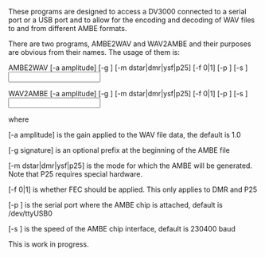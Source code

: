 These programs are designed to access a DV3000 connected to a serial port or a
USB port and to allow for the encoding and decoding of WAV files to and from
different AMBE formats.

There are two programs, AMBE2WAV and WAV2AMBE and their purposes are obvious from
their names. The usage of them is:

AMBE2WAV [-a amplitude] [-g <signature>] [-m dstar|dmr|ysf|p25] [-f 0|1] [-p <port>] [-s <speed>] <input> <output>

WAV2AMBE [-a amplitude] [-g <signature>] [-m dstar|dmr|ysf|p25] [-f 0|1] [-p <port>] [-s <speed>] <input> <output>

where

[-a amplitude] is the gain applied to the WAV file data, the default is 1.0

[-g signature] is an optional prefix at the beginning of the AMBE file

[-m dstar|dmr|ysf|p25] is the mode for which the AMBE will be generated. Note that P25 requires special hardware.

[-f 0|1] is whether FEC should be applied. This only applies to DMR and P25

[-p <port>] is the serial port where the AMBE chip is attached, default is /dev/ttyUSB0

[-s <speed>] is the speed of the AMBE chip interface, default is 230400 baud

This is work in progress.

